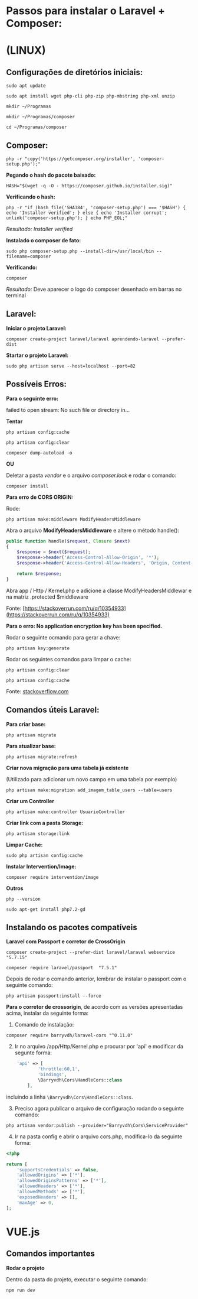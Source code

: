 # Passos para instalar o Laravel + Composer: #

# (LINUX) #

## Configurações de diretórios iniciais:

```
sudo apt update
```

```
sudo apt install wget php-cli php-zip php-mbstring php-xml unzip
```

```
mkdir ~/Programas 
```

```
mkdir ~/Programas/composer 
```

```
cd ~/Programas/composer
```

## Composer:

```
php -r "copy('https://getcomposer.org/installer', 'composer-setup.php');"
```

**Pegando o hash do pacote baixado:**

```
HASH="$(wget -q -O - https://composer.github.io/installer.sig)"
```

**Verificando o hash:**

```
php -r "if (hash_file('SHA384', 'composer-setup.php') === '$HASH') { echo 'Installer verified'; } else { echo 'Installer corrupt'; unlink('composer-setup.php'); } echo PHP_EOL;"
```

*Resultado:*
*Installer verified*

**Instalado o composer de fato:**

```
sudo php composer-setup.php --install-dir=/usr/local/bin --filename=composer
```

**Verificando:**

```
composer
```

*Resultado:* Deve aparecer o logo do composer desenhado em barras no terminal

## Laravel:

**Iniciar o projeto Laravel:**

```
composer create-project laravel/laravel aprendendo-laravel --prefer-dist
```

**Startar o projeto Laravel:**

```
sudo php artisan serve --host=localhost --port=82
```


## Possíveis Erros:

**Para o seguinte erro:**

failed to open stream: No such file or directory in...

**Tentar**

```
php artisan config:cache
```

```
php artisan config:clear
```

```
composer dump-autoload -o
```

**OU**

Deletar a pasta *vendor* e o arquivo *composer.lock* e rodar o comando:

```
composer install
```

**Para erro de CORS ORIGIN:**

Rode:

```
php artisan make:middleware ModifyHeadersMiddleware
```

Abra o arquivo **ModifyHeadersMiddleware** e altere o método handle():


```php
public function handle($request, Closure $next) 
{ 
    $response = $next($request); 
    $response->header('Access-Control-Allow-Origin', '*'); 
    $response->header('Access-Control-Allow-Headers', 'Origin, Content-Type'); 

    return $response; 
} 
```

Abra app / Http / Kernel.php e adicione a classe ModifyHeadersMiddlewar e na matriz .protected $middleware

Fonte: [https://stackoverrun.com/ru/q/10354933](https://stackoverrun.com/ru/q/10354933)

**Para o erro: No application encryption key has been specified.**

Rodar o seguinte ocmando para gerar a chave:

```
php artisan key:generate
```

Rodar os seguintes comandos para limpar o cache:

```
php artisan config:clear
```

```
php artisan config:cache
```

Fonte: [stackoverflow.com](https://stackoverflow.com/questions/52985757/error-no-application-encryption-key-has-been-specified-but-it-exist)

## Comandos úteis Laravel:

**Para criar base:**

```
php artisan migrate
```

**Para atualizar base:**

```
php artisan migrate:refresh
```

**Criar nova migração para uma tabela já existente**

(Utilizado para adicionar um novo campo em uma tabela por exemplo)

```
php artisan make:migration add_imagem_table_users --table=users
```

**Criar um Controller**

```
php artisan make:controller UsuarioController
```

**Criar link com a pasta Storage:**

```
php artisan storage:link
```


**Limpar Cache:**

```
sudo php artisan config:cache
```

**Instalar Intervention/Image:**

```
composer require intervention/image
```

**Outros**

```
php --version
```

```
sudo apt-get install php7.2-gd
```

## Instalando os pacotes compatíveis

**Laravel com Passport e corretor de CrossOrigin**

```
composer create-project --prefer-dist laravel/laravel webservice "5.7.15"
```

```
composer require laravel/passport  "7.5.1"
```

Depois de rodar o comando anterior, lembrar de instalar o passport com o seguinte comando:

```
php artisan passport:install --force
```

**Para o corretor de crossorigin**, de acordo com as versões apresentadas acima, instalar da seguinte forma:

1. Comando de instalação:

```
composer require barryvdh/laravel-cors "^0.11.0"

```

2. Ir no arquivo /app/Http/Kernel.php e procurar por 'api' e modificar da segunte forma:

```php
	'api' => [
            'throttle:60,1',
            'bindings',
            \Barryvdh\Cors\HandleCors::class
        ],
```

incluindo a linha `\Barryvdh\Cors\HandleCors::class`.

3. Preciso agora publicar o arquivo de configuração rodando o seguinte comando:

```
php artisan vendor:publish --provider="Barryvdh\Cors\ServiceProvider"
```

4. Ir na pasta config e abrir o arquivo cors.php, modifica-lo da seguinte forma:

```php
<?php

return [
    'supportsCredentials' => false,
    'allowedOrigins' => ['*'],
    'allowedOriginsPatterns' => ['*'],
    'allowedHeaders' => ['*'],
    'allowedMethods' => ['*'],
    'exposedHeaders' => [],
    'maxAge' => 0,
];
```

# VUE.js

## Comandos importantes

**Rodar o projeto** 

Dentro da pasta do projeto, executar o seguinte comando:

```
npm run dev
```





